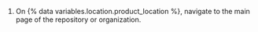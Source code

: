 1. On {% data variables.location.product_location %}, navigate to the main page of the repository or organization.

